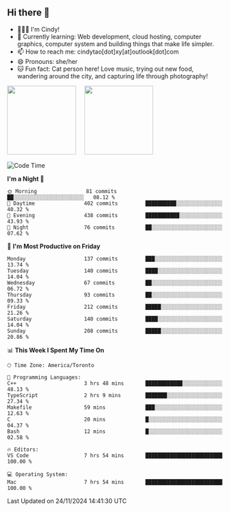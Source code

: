 ## Hi there 👋

<!--
**xinyue296/xinyue296** is a ✨ _special_ ✨ repository because its `README.md` (this file) appears on your GitHub profile.

Here are some ideas to get you started:

- 🔭 I’m currently working on ...
- 🌱 I’m currently learning ...
- 👯 I’m looking to collaborate on ...
- 🤔 I’m looking for help with ...
- 💬 Ask me about ...
- 📫 How to reach me: ...
- 😄 Pronouns: ...
- ⚡ Fun fact: ...
-->
- 👩🏻‍💻 I'm Cindy!
- 🌱 Currently learning: Web development, cloud hosting, computer graphics, computer system and building things that make life simpler.
- 📫 How to reach me: cindytao[dot]xy[at]outlook[dot]com
- 😄 Pronouns: she/her
- 🐱 Fun fact: Cat person here! Love music, trying out new food, wandering around the city, and capturing life through photography!

<!--Github Status: start-->
<div align="left">
  <img height="160em" src="https://github-readme-stats-topaz-two-25.vercel.app/api?username=xinyue296&theme=react&show_icons=true&count_private=true&include_orgs=true&hide=contribs,issues" />
    &nbsp;&nbsp;&nbsp;
  <img height="160em" src="https://github-readme-stats-cindy-taos-projects.vercel.app/api/top-langs/?username=xinyue296&theme=react&count_private=true&include_orgs=true&layout=compact" />
</div>
<!-- Github Status: end-->

<!--START_SECTION:waka-->
![Code Time](http://img.shields.io/badge/Code%20Time-178%20hrs%2042%20mins-blue)

**I'm a Night 🦉** 

```text
🌞 Morning                81 commits          ██░░░░░░░░░░░░░░░░░░░░░░░   08.12 % 
🌆 Daytime                402 commits         ██████████░░░░░░░░░░░░░░░   40.32 % 
🌃 Evening                438 commits         ███████████░░░░░░░░░░░░░░   43.93 % 
🌙 Night                  76 commits          ██░░░░░░░░░░░░░░░░░░░░░░░   07.62 % 
```
📅 **I'm Most Productive on Friday** 

```text
Monday                   137 commits         ███░░░░░░░░░░░░░░░░░░░░░░   13.74 % 
Tuesday                  140 commits         ████░░░░░░░░░░░░░░░░░░░░░   14.04 % 
Wednesday                67 commits          ██░░░░░░░░░░░░░░░░░░░░░░░   06.72 % 
Thursday                 93 commits          ██░░░░░░░░░░░░░░░░░░░░░░░   09.33 % 
Friday                   212 commits         █████░░░░░░░░░░░░░░░░░░░░   21.26 % 
Saturday                 140 commits         ████░░░░░░░░░░░░░░░░░░░░░   14.04 % 
Sunday                   208 commits         █████░░░░░░░░░░░░░░░░░░░░   20.86 % 
```


📊 **This Week I Spent My Time On** 

```text
🕑︎ Time Zone: America/Toronto

💬 Programming Languages: 
C++                      3 hrs 48 mins       ████████████░░░░░░░░░░░░░   48.13 % 
TypeScript               2 hrs 9 mins        ███████░░░░░░░░░░░░░░░░░░   27.34 % 
Makefile                 59 mins             ███░░░░░░░░░░░░░░░░░░░░░░   12.63 % 
C                        20 mins             █░░░░░░░░░░░░░░░░░░░░░░░░   04.37 % 
Bash                     12 mins             █░░░░░░░░░░░░░░░░░░░░░░░░   02.58 % 

🔥 Editors: 
VS Code                  7 hrs 54 mins       █████████████████████████   100.00 % 

💻 Operating System: 
Mac                      7 hrs 54 mins       █████████████████████████   100.00 % 
```


 Last Updated on 24/11/2024 14:41:30 UTC
<!--END_SECTION:waka-->
